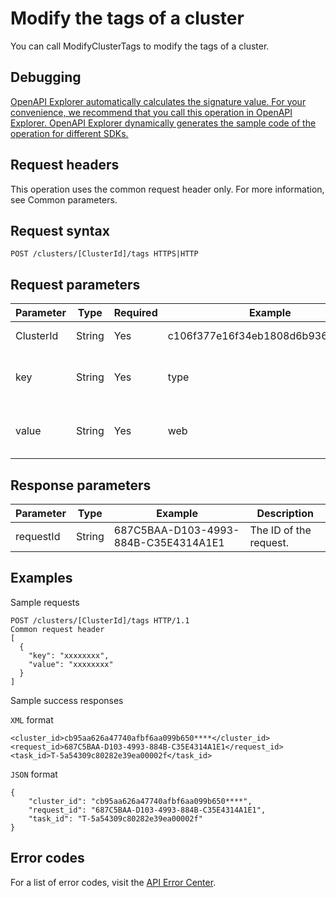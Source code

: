 # Modify the tags of a cluster

You can call ModifyClusterTags to modify the tags of a cluster.

## Debugging

[OpenAPI Explorer automatically calculates the signature value. For your convenience, we recommend that you call this operation in OpenAPI Explorer. OpenAPI Explorer dynamically generates the sample code of the operation for different SDKs.](https://api.aliyun.com/#product=CS&api=ModifyClusterTags&type=ROA&version=2015-12-15)

## Request headers

This operation uses the common request header only. For more information, see Common parameters.

## Request syntax

```
POST /clusters/[ClusterId]/tags HTTPS|HTTP
```

## Request parameters

|Parameter|Type|Required|Example|Description|
|---------|----|--------|-------|-----------|
|ClusterId|String|Yes|c106f377e16f34eb1808d6b9362c9\*\*\*\*|The ID of the cluster. |
|key|String|Yes|type|The name of the tag to be modified. |
|value|String|Yes|web|The value of the tag to be modified. |

## Response parameters

|Parameter|Type|Example|Description|
|---------|----|-------|-----------|
|requestId|String|687C5BAA-D103-4993-884B-C35E4314A1E1|The ID of the request. |

## Examples

Sample requests

```
POST /clusters/[ClusterId]/tags HTTP/1.1
Common request header
[
  {
    "key": "xxxxxxxx",
    "value": "xxxxxxxx"
  }
]
```

Sample success responses

`XML` format

```
<cluster_id>cb95aa626a47740afbf6aa099b650****</cluster_id>
<request_id>687C5BAA-D103-4993-884B-C35E4314A1E1</request_id>
<task_id>T-5a54309c80282e39ea00002f</task_id>
```

`JSON` format

```
{
    "cluster_id": "cb95aa626a47740afbf6aa099b650****",
    "request_id": "687C5BAA-D103-4993-884B-C35E4314A1E1",
    "task_id": "T-5a54309c80282e39ea00002f"
}
```

## Error codes

For a list of error codes, visit the [API Error Center](https://error-center.alibabacloud.com/status/product/CS).

